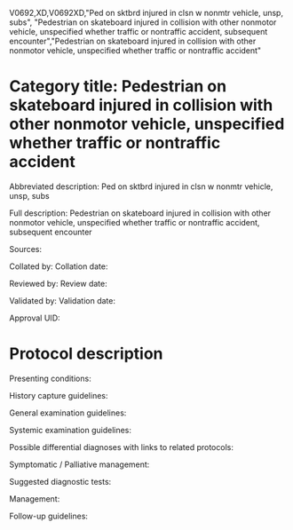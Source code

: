 V0692,XD,V0692XD,"Ped on sktbrd injured in clsn w nonmtr vehicle, unsp, subs", "Pedestrian on skateboard injured in collision with other nonmotor vehicle, unspecified whether traffic or nontraffic accident, subsequent encounter","Pedestrian on skateboard injured in collision with other nonmotor vehicle, unspecified whether traffic or nontraffic accident"
# Category title: Pedestrian on skateboard injured in collision with other nonmotor vehicle, unspecified whether traffic or nontraffic accident

Abbreviated description: Ped on sktbrd injured in clsn w nonmtr vehicle, unsp, subs

Full description: Pedestrian on skateboard injured in collision with other nonmotor vehicle, unspecified whether traffic or nontraffic accident, subsequent encounter

Sources:

Collated by:
Collation date:

Reviewed by:
Review date:

Validated by:
Validation date:

Approval UID:

# Protocol description

Presenting conditions:

History capture guidelines:

General examination guidelines:

Systemic examination guidelines:

Possible differential diagnoses with links to related protocols:

Symptomatic / Palliative management:

Suggested diagnostic tests:

Management:

Follow-up guidelines:
